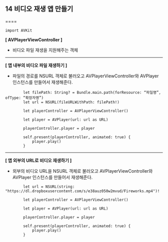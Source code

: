 ## 14 비디오 재생 앱 만들기
====
```
import AVKit
```

**[ AVPlayerViewController ]**
- 비디오 파일 재생을 지원해주는 객체
----

**[ 앱 내부의 비디오 파일 재생하기 ]**
- 파일의 경로를 NSURL 객체로 불러오고 AVPlayerViewController와 AVPlayer 인스턴스를 만들어서 재생해준다.
```
        let filePath: String? = Bundle.main.path(forResource: “파일명”, ofType: “확장자명”)
        let url = NSURL(fileURLWithPath: filePath!)

        let playerController = AVPlayerViewController()
        
        let player = AVPlayer(url: url as URL)
        
        playerController.player = player
        
        self.present(playerController, animated: true) {
            player.play()
        }
```
----
**[ 앱 외부의 URL로 비디오 재생하기 ]**
- 외부의 비디오 URL을 NSURL 객체로 불러오고 AVPlayerViewController와 AVPlayer 인스턴스를 만들어서 재생해준다.
```
        let url = NSURL(string: "https://dl.dropboxusercontent.com/s/e38auz050w2mvud/Fireworks.mp4")!

        let playerController = AVPlayerViewController()
        
        let player = AVPlayer(url: url as URL)
        
        playerController.player = player
        
        self.present(playerController, animated: true) {
            player.play()
        }
```
